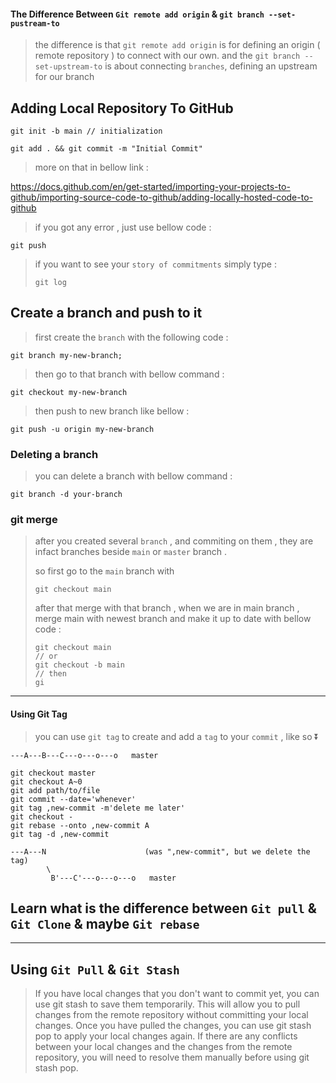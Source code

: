 #### The Difference Between `Git remote add origin` & `git branch --set-pustream-to`

> the difference is that `git remote add origin` is for defining an origin ( remote repository ) to connect with our own.
> and the `git branch --set-upstream-to` is about connecting `branches`, defining an upstream for our branch

## Adding Local Repository To GitHub

```
git init -b main // initialization

git add . && git commit -m "Initial Commit"
```

> more on that in bellow link :

https://docs.github.com/en/get-started/importing-your-projects-to-github/importing-source-code-to-github/adding-locally-hosted-code-to-github

> if you got any error , just use bellow code :

```
git push 
```

> if you want to see your `story of commitments` simply type :
>
> ```
> git log
> ```

## Create a branch and push to it

> first create the `branch` with the following code :

```
git branch my-new-branch;
```

> then go to that branch with bellow command :

```
git checkout my-new-branch
```

> then push to new branch like bellow :

```
git push -u origin my-new-branch
```

### Deleting a branch

> you can delete a branch with bellow command :

```
git branch -d your-branch
```

### git merge

> after you created several `branch` , and commiting on them , they are infact branches beside `main` or `master` branch .
>
> so first go to the `main` branch with
>
> ```
> git checkout main
> ```
>
> after that merge with that branch , when we are in main branch , merge main with newest branch and make it up to date with bellow code :
>
> ```
> git checkout main
> // or
> git checkout -b main
> // then
> gi
> ```
>

---------

#### Using Git Tag

> you can use `git tag` to create and add a `tag` to your `commit` , like so :arrow_double_down:

```
---A---B---C---o---o---o   master

git checkout master
git checkout A~0
git add path/to/file
git commit --date='whenever'
git tag ,new-commit -m'delete me later'
git checkout -
git rebase --onto ,new-commit A
git tag -d ,new-commit

---A---N                      (was ",new-commit", but we delete the tag)
        \
         B'---C'---o---o---o   master
```

## Learn what is the difference between `Git pull` & `Git Clone` & maybe `Git rebase`

---------
## Using `Git Pull` & `Git Stash`
> If you have local changes that you don't want to commit yet, you can use git stash to save them temporarily. This will allow you to pull changes from the remote repository without committing your local changes. Once you have pulled the changes, you can use git stash pop to apply your local changes again. If there are any conflicts between your local changes and the changes from the remote repository, you will need to resolve them manually before using git stash pop.
